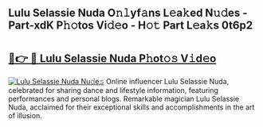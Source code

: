 ## Lulu Selassie Nuda O𝚗𝚕yf𝚊ns L𝚎a𝚔ed N𝚞𝚍es - Part-xdK P𝚑𝚘tos Vi𝚍𝚎o - H𝚘𝚝 Part L𝚎a𝚔s 0t6p2

# <h2><a href="http://kfcbz5k.oniu.top/?m=Lulu+Selassie+Nuda">🔗👉 🔴 Lulu Selassie Nuda P𝚑ot𝚘𝚜 V𝚒d𝚎o</a></h2>

[![Lulu Selassie Nuda Nu𝚍e𝚜](https://i.imgur.com/0qMVB7G.gif)](http://kfcbz5k.oniu.top/?m=Lulu+Selassie+Nuda)
Online influencer Lulu Selassie Nuda, celebrated for sharing dance and lifestyle information, featuring performances and personal blogs. Remarkable magician Lulu Selassie Nuda, acclaimed for their exceptional skills and accomplishments in the art of illusion.  
